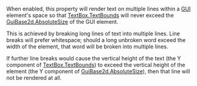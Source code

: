 When enabled, this property will render text on multiple lines within a [GUI](https://developer.roblox.com/en-us/api-reference/class/TextBox) element's space so that [TextBox.TextBounds](https://developer.roblox.com/en-us/api-reference/property/TextBox/TextBounds) will never exceed the [GuiBase2d.AbsoluteSize](https://developer.roblox.com/en-us/api-reference/property/GuiBase2d/AbsoluteSize) of the GUI element.

This is achieved by breaking long lines of text into multiple lines. Line breaks will prefer whitespace; should a long unbroken word exceed the width of the element, that word will be broken into multiple lines.

If further line breaks would cause the vertical height of the text (the Y component of [TextBox.TextBounds](https://developer.roblox.com/en-us/api-reference/property/TextBox/TextBounds)) to exceed the vertical height of the element (the Y component of [GuiBase2d.AbsoluteSize](https://developer.roblox.com/en-us/api-reference/property/GuiBase2d/AbsoluteSize)), then that line will not be rendered at all.